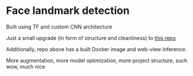 # Face landmark detection

Built using TF and custom CNN architecture

Just a small upgrade (in form of structure and cleanliness) to [this repo](https://github.com/EmpyEmpt/face-keypoint-detection)  

Additionally, repo above has a built Docker image and web-view inference.  

More augmentation, more model optimization, more project structure, such wow, much nice
